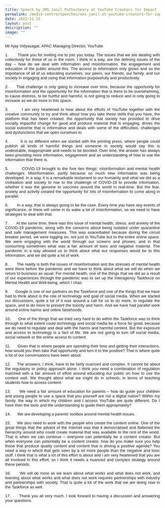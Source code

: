 ```yaml
---
title: Speech by SMS Janil Puthucheary at YouTube Creators for Impact
permalink: /media-centre/speeches/sms-janil-at-youtube-creators-for-impact/
date: 2022-11-15
layout: post
description: ""
image: ""
---
```

<span style="white-space: pre;"></span><span style="white-space: pre;"></span>
<p><span style="font-family: arial; font-size: 13px;">Mr Ajay Vidyasagar, APAC Managing Director, YouTube </span></p>
<p style="text-align: justify;"><span style="font-family: arial; font-size: 13px;">1.<span style="white-space: pre;">		</span><span style="text-align: left;">Thank you for inviting me to join you today. The issues that we are dealing with collectively for those of us in the room, I think in a way, are the defining issues of the day – how do we deal with information and misinformation, the engagement and education of the public around this. The access to information only grows and so the importance of all of us educating ourselves, our peers, our friends, our family, and our society in engaging and using that information purposefully and productively.</span></span></p>
<p style="text-align: justify;"><span style="text-align: left; font-family: arial; font-size: 13px;">2.<span style="white-space: pre;">		</span></span><span style="font-size: small; text-align: left; font-family: arial;">That challenge is only going to increase over time, because the opportunity for misinformation and the opportunity for the information that is there to be overwhelming, to cause distress, to be hurtful and harmful, is not going to reduce and is only going to increase as we do more in this space.</span></p>
<p style="text-align: justify;"><span style="font-size: small; text-align: left; font-family: arial;">3.<span style="white-space: pre;">		</span></span><span style="font-size: small; text-align: left; font-family: arial;">I am very heartened to hear about the efforts of YouTube together with the creative community to try and think about how you take these skills that you have, the platform that has been created, the opportunity that society has provided to drive socially impactful change for good and produce material that is engaging, drives the social outcome that is informative and deals with some of the difficulties, challenges and dysfunctions that we open ourselves to.</span></p>
<p style="text-align: justify;"><span style="font-size: small; text-align: left; font-family: arial;">4.<span style="white-space: pre;">		</span></span><span style="font-size: small; text-align: left; font-family: arial;">It is no different when we started with the printing press, where people could publish all kinds of harmful things and someone in society would say this is undesirable, inappropriate and needs to be blocked. Over time, the answer has always been providing more information, engagement and an understanding of how to use the information that there is.</span></p>
<p style="text-align: justify;"><span style="font-size: small; text-align: left; font-family: arial;">5.<span style="white-space: pre;">		</span></span><span style="font-size: small; text-align: left; font-family: arial;">COVID-19 brought to the fore two things: misinformation and mental health challenges. Misinformation, partly because so much new information was being developed. In a way, it is a remarkable testament to our humanity and what we did as a civilisation and society to rise to the challenge of COVID-19 to provide information, whether it was the genome or vaccines around the world in real-time. But the fear, anxiety and activity created the opportunity for lots of misinformation to come along in parallel.</span></p>
<p style="text-align: justify;"><span style="font-family: arial; font-size: 13px;">6.<span style="white-space: pre;">		</span>In a way, that is always going to be the case. Every time you have any events of significance, or there will come in its wake a lot of misinformation, so we need to have strategies to deal with that.</span></p>
<p style="text-align: justify;"><span style="font-family: arial; font-size: 13px;">7.<span style="white-space: pre;">		</span>At the same time, there was this issue of mental health, stress, and anxiety of the COVID-19 pandemic, along with the concerns about being isolated under quarantine and safe management measures. This was exacerbated because during the circuit breaker period, we were logging on, not just to YouTube but to the entire online space. We were engaging with the world through our screens and phones, and in that consuming sometimes what was a fair amount of toxic and negative material. The pandemic in a way allowed us to think about what our responses would be to this information, and we did quite a lot of work.</span></p>
<p style="text-align: justify;"><span style="font-family: arial; font-size: 13px;">8.<span style="white-space: pre;">		</span></span><span style="font-size: small; font-family: arial;">The reality is both the issues of misinformation and the stresses of mental health were there before the pandemic and we have to think about what we will do when we return to business as usual. For mental health, one of the things that we did as a result of our experiences through the pandemic was to set up the Interagency Taskforce on Mental Health and Well-being, which I chair.</span></p>
<p style="text-align: justify;"><span style="font-size: small; font-family: arial;">9.<span style="white-space: pre;">		</span></span><span style="font-size: small; font-family: arial;">Google is one of our partners on the Taskforce and one of the things that we have had to think about is the role of technology and goal of social media. When we started our discussions, quite a lot of it was around a call for us to do more, to regulate the space, and to do more to prevent the toxicity and harm. And we have had parallel work around online harms and online falsehoods.</span></p>
<p style="text-align: justify;"><span style="font-family: arial; font-size: 13px;">10.<span style="white-space: pre;">		</span>One of the things that we tried very hard to do within the Taskforce was to think through to what extent could technology and social media be a force for good, because we do need to regulate and deal with the harms and harmful content. But the exposure and access to technology is a fact of life. We are not going to turn off social media, social network or the online access to content.</span></p>
<p style="text-align: justify;"><span style="font-family: arial; font-size: 13px;">11.<span style="white-space: pre;">		</span></span><span style="font-size: small; font-family: arial;">Given that is where people are spending their time and getting their interactions, how would you then take that opportunity and turn it to the positive? That is where quite a lot of our conversations have been about.</span></p>
<p style="text-align: justify;"><span style="font-size: small; font-family: arial;">12.<span style="white-space: pre;">		</span></span><span style="font-size: small; font-family: arial;">The answers, I think, have to be fairly nuanced and complex. It cannot be about the regulatory or policy approach alone. I think you need a combination of regulation matched with a fair amount of effort around educating our public on how to use the content well. We thought about what we might do in schools, in terms of teaching students how to access content.</span></p>
<p style="text-align: justify;"><span style="font-family: arial; font-size: 13px;">13.<span style="white-space: pre;">		</span>We need a fair amount of education for parents – how do guide your children and young people to use a space that you yourself are not a digital native? Within my family, the way in which my children and I access YouTube are quite different. Do I have then the tools and the understanding to guide them appropriately?</span></p>
<p style="text-align: justify;"><span style="font-family: arial; font-size: 13px;">14.<span style="white-space: pre;">		</span></span><span style="font-size: small; font-family: arial;">We are developing a parents’ toolbox around mental health issues.</span></p>
<p style="text-align: justify;"><span style="font-size: small; font-family: arial;">15.<span style="white-space: pre;">		</span></span><span style="font-size: small; font-family: arial;">We also need to work with the people who create the content online. One of the great things that the advent of the Internet was that it democratised and flattened the hierarchy around who could create material that was available to the rest of the world. That is when we can continue – everyone can potentially be a content creator. But when everyone can potentially be a content creator, how do you make sure you help those that produce quality content and content that is driving a positive agenda? You need a way in which that gets seen by a lot more people than the negative and toxic stuff. I think that is what a lot of this effort is about and I am very heartened that you are all involved in this effort, so I think it needs a nuanced and complex strategy around these periods.</span></p>
<p style="text-align: justify;"><span style="font-family: arial; font-size: 13px;">16.<span style="white-space: pre;">		</span>We will do more as we learn about what works and what does not work, and learning about what works and what does not work requires partnerships with industry and partnerships with society. That is quite a lot of the work that we are doing now in the Taskforce as well.</span></p>
<p style="text-align: justify;"><span style="font-family: arial; font-size: 13px;">17.<span style="white-space: pre;">		</span></span><span style="font-size: small; font-family: arial;">Thank you all very much. I look forward to having a discussion and answering your questions.</span></p>